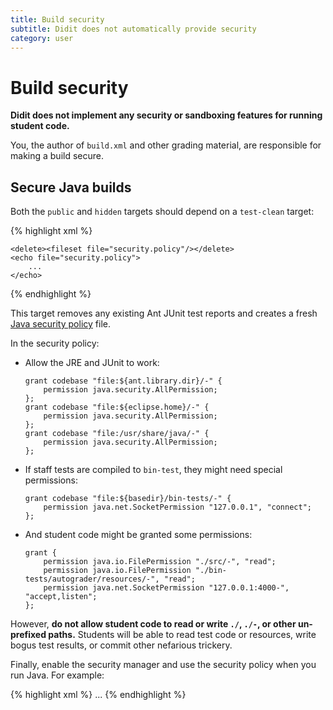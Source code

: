 ```yaml
---
title: Build security
subtitle: Didit does not automatically provide security
category: user
---
```


# Build security

**Didit does not implement any security or sandboxing features for running student code.**

You, the author of `build.xml` and other grading material, are responsible for making a build secure.

## Secure Java builds

Both the `public` and `hidden` targets should depend on a `test-clean` target:

{% highlight xml %}
<target name="test-clean">
    <delete>
        <fileset dir="." includes="TEST*.xml"/>
    </delete>
    
    <delete><fileset file="security.policy"/></delete>
    <echo file="security.policy">
        ...
    </echo>
</target>
{% endhighlight %}

This target removes any existing Ant JUnit test reports and creates a fresh [Java security policy](http://docs.oracle.com/javase/8/docs/technotes/guides/security/permissions.html) file.

In the security policy:

+   Allow the JRE and JUnit to work:

        grant codebase "file:${ant.library.dir}/-" {
            permission java.security.AllPermission;
        };
        grant codebase "file:${eclipse.home}/-" {
            permission java.security.AllPermission;
        };
        grant codebase "file:/usr/share/java/-" {
            permission java.security.AllPermission;
        };

+   If staff tests are compiled to `bin-test`, they might need special permissions:

        grant codebase "file:${basedir}/bin-tests/-" {
            permission java.net.SocketPermission "127.0.0.1", "connect";
        };

+   And student code might be granted some permissions:

        grant {
            permission java.io.FilePermission "./src/-", "read";
            permission java.io.FilePermission "./bin-tests/autograder/resources/-", "read";
            permission java.net.SocketPermission "127.0.0.1:4000-", "accept,listen";
        };

However, **do not allow student code to read or write `./`, `./-`, or other un-prefixed paths.**
Students will be able to read test code or resources, write bogus test results, or commit other nefarious trickery.

Finally, enable the security manager and use the security policy when you run Java.
For example:

{% highlight xml %}
<junit fork="yes" timeout="5000">
    <jvmarg line="-Djava.security.manager -Djava.security.policy=security.policy"/>
    ...
</junit>
{% endhighlight %}
